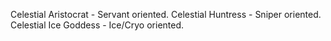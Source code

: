 Celestial Aristocrat - Servant oriented.
Celestial Huntress - Sniper oriented.
Celestial Ice Goddess - Ice/Cryo oriented.
